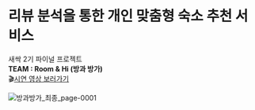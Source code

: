 # 리뷰 분석을 통한 개인 맞춤형 숙소 추천 서비스 
새싹 2기 파이널 프로젝트  
**TEAM : Room & Hi (방과 방가)**  
🎬[시연 영상 보러가기](https://www.youtube.com/watch?v=pmS2YcSLx-E)


![방과방가_최종_page-0001](https://github.com/Solxcero/RnR/assets/99321739/89ccf8e4-c77f-4244-bbdc-7be393d5843f)

